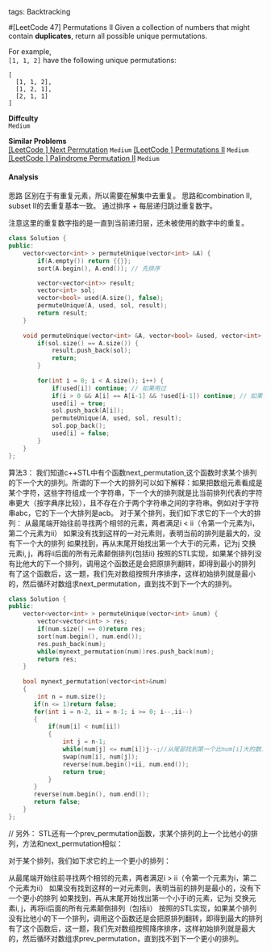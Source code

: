 tags: Backtracking

#[LeetCode 47] Permutations II
Given a collection of numbers that might contain **duplicates**, return all possible unique permutations.

For example,  
`[1, 1, 2]` have the following unique permutations:

    [
      [1, 1, 2],
      [1, 2, 1],
      [2, 1, 1]
    ]


**Diffculty**  
`Medium`

**Similar Problems**  
[[LeetCode ] Next Permutation]() `Medium`
[[LeetCode ] Permutations II]() `Medium`
[[LeetCode ] Palindrome Permutation II]() `Medium`



#### Analysis



思路
区别在于有重复元素，所以需要在解集中去重复。
思路和combination II, subset II的去重复基本一致。
通过排序 + 每层递归跳过重复数字。

注意这里的重复数字指的是一直到当前递归层，还未被使用的数字中的重复。

```cpp
class Solution {
public:
    vector<vector<int> > permuteUnique(vector<int> &A) {
        if(A.empty()) return {{}};
        sort(A.begin(), A.end()); // 先排序

        vector<vector<int>> result;
        vector<int> sol;
        vector<bool> used(A.size(), false);
        permuteUnique(A, used, sol, result);
        return result;
    }
    
    void permuteUnique(vector<int> &A, vector<bool> &used, vector<int> &sol, vector<vector<int>> &result) {
        if(sol.size() == A.size()) {
            result.push_back(sol);
            return;
        }
        
        for(int i = 0; i < A.size(); i++) {
            if(used[i]) continue; // 如果用过
            if(i > 0 && A[i] == A[i-1] && !used[i-1]) continue; // 如果没用过，但是跟前面元素一样，而且前面一个也没用过
            used[i] = true;
            sol.push_back(A[i]);
            permuteUnique(A, used, sol, result);
            sol.pop_back();
            used[i] = false;
        }
    }
};
```

算法3：
我们知道c++STL中有个函数next_permutation,这个函数时求某个排列的下一个大的排列。所谓的下一个大的排列可以如下解释：如果把数组元素看成是某个字符，这些字符组成一个字符串，下一个大的排列就是比当前排列代表的字符串更大（按字典序比较），且不存在介于两个字符串之间的字符串。例如对于字符串abc，它的下一个大排列是acb。
对于某个排列，我们如下求它的下一个大的排列：
从最尾端开始往前寻找两个相邻的元素，两者满足i < ii（令第一个元素为i，第二个元素为ii）
如果没有找到这样的一对元素则，表明当前的排列是最大的，没有下一个大的排列
如果找到，再从末尾开始找出第一个大于i的元素，记为j
交换元素i, j，再将ii后面的所有元素颠倒排列(包括ii)
按照的STL实现，如果某个排列没有比他大的下一个排列，调用这个函数还是会把原排列翻转，即得到最小的排列
有了这个函数后，这一题，我们先对数组按照升序排序，这样初始排列就是最小的，然后循环对数组求next_permutation，直到找不到下一个大的排列。

```cpp
class Solution {
public:
    vector<vector<int> > permuteUnique(vector<int> &num) {
        vector<vector<int> > res;
        if(num.size() == 0)return res;
        sort(num.begin(), num.end());
        res.push_back(num);
        while(mynext_permutation(num))res.push_back(num);
        return res;
    }
     
    bool mynext_permutation(vector<int>&num)
    {
        int n = num.size();
       if(n <= 1)return false;
       for(int i = n-2, ii = n-1; i >= 0; i--,ii--)
       {
           if(num[i] < num[ii])
           {
               int j = n-1;
               while(num[j] <= num[i])j--;//从尾部找到第一个比num[i]大的数，一定可以找到
               swap(num[i], num[j]);
               reverse(num.begin()+ii, num.end());
               return true;
           }
       }
       reverse(num.begin(), num.end());
       return false;
    }
};
```

// 另外：
STL还有一个prev_permutation函数，求某个排列的上一个比他小的排列，方法和next_permutation相似：

对于某个排列，我们如下求它的上一个更小的排列：

从最尾端开始往前寻找两个相邻的元素，两者满足i > ii（令第一个元素为i，第二个元素为ii）
如果没有找到这样的一对元素则，表明当前的排列是最小的，没有下一个更小的排列
如果找到，再从末尾开始找出第一个小于i的元素，记为j
交换元素i, j，再将ii后面的所有元素颠倒排列（包括ii）
按照的STL实现，如果某个排列没有比他小的下一个排列，调用这个函数还是会把原排列翻转，即得到最大的排列
有了这个函数后，这一题，我们先对数组按照降序排序，这样初始排列就是最大的，然后循环对数组求prev_permutation，直到找不到下一个更小的排列。